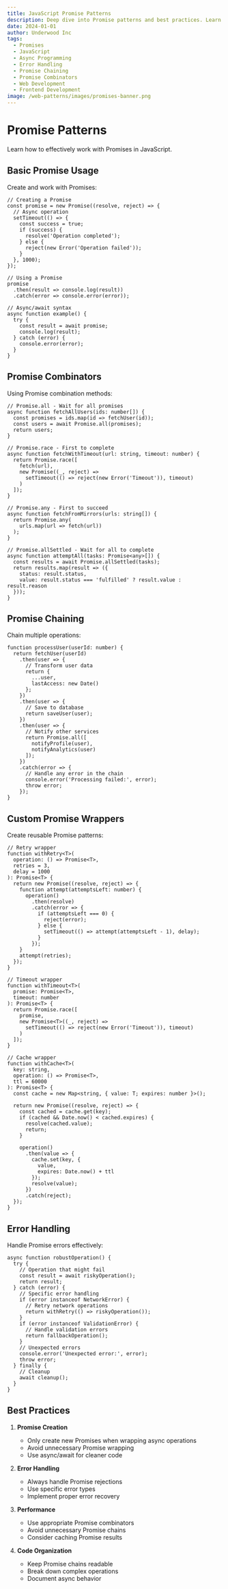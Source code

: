 ```yaml
---
title: JavaScript Promise Patterns
description: Deep dive into Promise patterns and best practices. Learn about Promise chaining, error handling, and advanced Promise combinators with practical examples.
date: 2024-01-01
author: Underwood Inc
tags:
  - Promises
  - JavaScript
  - Async Programming
  - Error Handling
  - Promise Chaining
  - Promise Combinators
  - Web Development
  - Frontend Development
image: /web-patterns/images/promises-banner.png
---
```


# Promise Patterns

Learn how to effectively work with Promises in JavaScript.

## Basic Promise Usage

Create and work with Promises:

```typescript:preview
// Creating a Promise
const promise = new Promise((resolve, reject) => {
  // Async operation
  setTimeout(() => {
    const success = true;
    if (success) {
      resolve('Operation completed');
    } else {
      reject(new Error('Operation failed'));
    }
  }, 1000);
});

// Using a Promise
promise
  .then(result => console.log(result))
  .catch(error => console.error(error));

// Async/await syntax
async function example() {
  try {
    const result = await promise;
    console.log(result);
  } catch (error) {
    console.error(error);
  }
}
```

## Promise Combinators

Using Promise combination methods:

```typescript:preview
// Promise.all - Wait for all promises
async function fetchAllUsers(ids: number[]) {
  const promises = ids.map(id => fetchUser(id));
  const users = await Promise.all(promises);
  return users;
}

// Promise.race - First to complete
async function fetchWithTimeout(url: string, timeout: number) {
  return Promise.race([
    fetch(url),
    new Promise((_, reject) =>
      setTimeout(() => reject(new Error('Timeout')), timeout)
    )
  ]);
}

// Promise.any - First to succeed
async function fetchFromMirrors(urls: string[]) {
  return Promise.any(
    urls.map(url => fetch(url))
  );
}

// Promise.allSettled - Wait for all to complete
async function attemptAll(tasks: Promise<any>[]) {
  const results = await Promise.allSettled(tasks);
  return results.map(result => ({
    status: result.status,
    value: result.status === 'fulfilled' ? result.value : result.reason
  }));
}
```

## Promise Chaining

Chain multiple operations:

```typescript:preview
function processUser(userId: number) {
  return fetchUser(userId)
    .then(user => {
      // Transform user data
      return {
        ...user,
        lastAccess: new Date()
      };
    })
    .then(user => {
      // Save to database
      return saveUser(user);
    })
    .then(user => {
      // Notify other services
      return Promise.all([
        notifyProfile(user),
        notifyAnalytics(user)
      ]);
    })
    .catch(error => {
      // Handle any error in the chain
      console.error('Processing failed:', error);
      throw error;
    });
}
```

## Custom Promise Wrappers

Create reusable Promise patterns:

```typescript:preview
// Retry wrapper
function withRetry<T>(
  operation: () => Promise<T>,
  retries = 3,
  delay = 1000
): Promise<T> {
  return new Promise((resolve, reject) => {
    function attempt(attemptsLeft: number) {
      operation()
        .then(resolve)
        .catch(error => {
          if (attemptsLeft === 0) {
            reject(error);
          } else {
            setTimeout(() => attempt(attemptsLeft - 1), delay);
          }
        });
    }
    attempt(retries);
  });
}

// Timeout wrapper
function withTimeout<T>(
  promise: Promise<T>,
  timeout: number
): Promise<T> {
  return Promise.race([
    promise,
    new Promise<T>((_, reject) =>
      setTimeout(() => reject(new Error('Timeout')), timeout)
    )
  ]);
}

// Cache wrapper
function withCache<T>(
  key: string,
  operation: () => Promise<T>,
  ttl = 60000
): Promise<T> {
  const cache = new Map<string, { value: T; expires: number }>();

  return new Promise((resolve, reject) => {
    const cached = cache.get(key);
    if (cached && Date.now() < cached.expires) {
      resolve(cached.value);
      return;
    }

    operation()
      .then(value => {
        cache.set(key, {
          value,
          expires: Date.now() + ttl
        });
        resolve(value);
      })
      .catch(reject);
  });
}
```

## Error Handling

Handle Promise errors effectively:

```typescript:preview
async function robustOperation() {
  try {
    // Operation that might fail
    const result = await riskyOperation();
    return result;
  } catch (error) {
    // Specific error handling
    if (error instanceof NetworkError) {
      // Retry network operations
      return withRetry(() => riskyOperation());
    }
    if (error instanceof ValidationError) {
      // Handle validation errors
      return fallbackOperation();
    }
    // Unexpected errors
    console.error('Unexpected error:', error);
    throw error;
  } finally {
    // Cleanup
    await cleanup();
  }
}
```

## Best Practices

1. **Promise Creation**

   - Only create new Promises when wrapping async operations
   - Avoid unnecessary Promise wrapping
   - Use async/await for cleaner code

2. **Error Handling**

   - Always handle Promise rejections
   - Use specific error types
   - Implement proper error recovery

3. **Performance**

   - Use appropriate Promise combinators
   - Avoid unnecessary Promise chains
   - Consider caching Promise results

4. **Code Organization**
   - Keep Promise chains readable
   - Break down complex operations
   - Document async behavior
